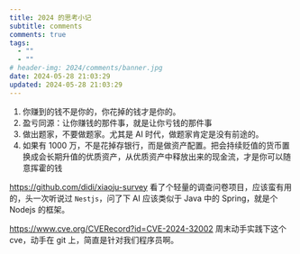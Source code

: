```yaml
---
title: 2024 的思考小记
subtitle: comments
comments: true
tags:
  - ""
  - ""
# header-img: 2024/comments/banner.jpg
date: 2024-05-28 21:03:29
updated: 2024-05-28 21:03:29
---
```


1. 你赚到的钱不是你的，你花掉的钱才是你的。
2. 盈亏同源：让你赚钱的那件事，就是让你亏钱的那件事
3. 做出题家，不要做题家。尤其是 AI 时代，做题家肯定是没有前途的。
4. 如果有 1000 万，不是花掉存银行，而是做资产配置。把会持续贬值的货币置换成会长期升值的优质资产，从优质资产中释放出来的现金流，才是你可以随意挥霍的钱

<https://github.com/didi/xiaoju-survey>
看了个轻量的调查问卷项目，应该蛮有用的，头一次听说过 `Nestjs`，问了下 AI 应该类似于 Java 中的 Spring，就是个 Nodejs 的框架。

<https://www.cve.org/CVERecord?id=CVE-2024-32002>
周末动手实践下这个 cve，动手在 git 上，简直是针对我们程序员啊。
